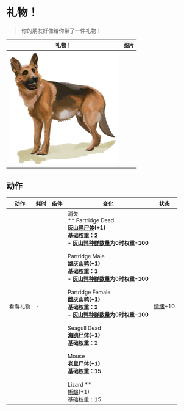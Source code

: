 # 礼物！  
> 你的朋友好像给你带了一件礼物！  
  
  礼物！  |   图片   
 ----  |  ----:   
   |  <img decoding="async" src="Sprite/Dog.png" href="a.md" style="max-width:300px;max-height:300px;">   
  
## 动作  
动作  |  耗时  |  条件  |  变化  |  状态  
----  |  ----  |  ----  |  ----  |  ----  
看看礼物<br>  |  -  |    |  消失<br>** Partridge Dead **<br>  [灰山鹑尸体](PartridgeDead.md)(+1)<br>基础权重：2<br>- [灰山鹑种群数量](Pop_Partridge.md)为0时权重-100<br><br>** Partridge Male **<br>  [雄灰山鹑](PartridgeMaleLive.md)(+1)<br>基础权重：1<br>- [灰山鹑种群数量](Pop_Partridge.md)为0时权重-100<br><br>** Partridge Female **<br>  [雌灰山鹑](PartridgeFemaleLive.md)(+1)<br>基础权重：2<br>- [灰山鹑种群数量](Pop_Partridge.md)为0时权重-100<br><br>** Seagull Dead **<br>  [海鸥尸体](SeagullDead.md)(+1)<br>基础权重：2<br><br>** Mouse **<br>  [老鼠尸体](Mouse.md)(+1)<br>基础权重：15<br><br>** Lizard **<br>  [蜥蜴](Lizard.md)(+1)<br>基础权重：15<br>  |  [情绪](Morale.md)+10  
